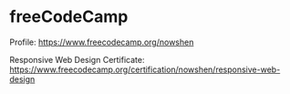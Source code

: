 # freeCodeCamp

Profile: https://www.freecodecamp.org/nowshen

Responsive Web Design
Certificate: https://www.freecodecamp.org/certification/nowshen/responsive-web-design
